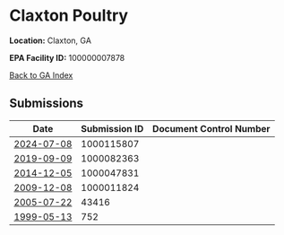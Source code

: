 # Claxton Poultry

**Location:** Claxton, GA

**EPA Facility ID:** 100000007878

[Back to GA Index](../../index.md)

## Submissions

| Date | Submission ID | Document Control Number |
|------|--------------|-------------------------|
| [2024-07-08](submissions/1000115807.md) | 1000115807 |  |
| [2019-09-09](submissions/1000082363.md) | 1000082363 |  |
| [2014-12-05](submissions/1000047831.md) | 1000047831 |  |
| [2009-12-08](submissions/1000011824.md) | 1000011824 |  |
| [2005-07-22](submissions/43416.md) | 43416 |  |
| [1999-05-13](submissions/752.md) | 752 |  |
